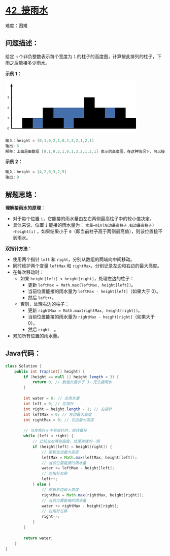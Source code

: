 # [42_接雨水](https://leetcode.cn/problems/trapping-rain-water/)

难度：困难

## 问题描述：

给定 `n` 个非负整数表示每个宽度为 `1` 的柱子的高度图，计算按此排列的柱子，下雨之后能接多少雨水。

**示例 1：**

![img](../../assets/imgs/rainwatertrap.png)

```java
输入：height = [0,1,0,2,1,0,1,3,2,1,2,1]
输出：6
解释：上面是由数组 [0,1,0,2,1,0,1,3,2,1,2,1] 表示的高度图，在这种情况下，可以接 6 个单位的雨水（蓝色部分表示雨水）。 
```

**示例 2：**

```java
输入：height = [4,2,0,3,2,5]
输出：9
```

## 解题思路：

**理解接雨水的原理**：

- 对于每个位置 `i`，它能接的雨水量由左右两侧最高柱子中的较小值决定。
- 具体来说，位置 `i` 能接的雨水量为： `水量=min⁡(左边最高柱子,右边最高柱子)−height[i]` ，如果结果小于 `0`（即当前柱子高于两侧最高值），则该位置接不到雨水。

**双指针方法**：

- 使用两个指针 `left` 和 `right`，分别从数组的两端向中间移动。
- 同时维护两个变量 `leftMax` 和 `rightMax`，分别记录左边和右边的最大高度。
- 在每次移动时：
  - 如果 `height[left] < height[right]`，处理左边的柱子：
    - 更新 `leftMax = Math.max(leftMax, height[left])`。
    - 当前位置能接的雨水量为 `leftMax - height[left]`（如果大于 0）。
    - 然后 `left++`。
  - 否则，处理右边的柱子：
    - 更新 `rightMax = Math.max(rightMax, height[right])`。
    - 当前位置能接的雨水量为 `rightMax - height[right]`（如果大于 0）。
    - 然后 `right--`。
- 累加所有位置的雨水量。

## Java代码：

```java
class Solution {
    public int trap(int[] height) {
        if (height == null || height.length < 3) {
            return 0; // 数组长度小于 3，无法接雨水
        }

        int water = 0; // 总雨水量
        int left = 0; // 左指针
        int right = height.length - 1; // 右指针
        int leftMax = 0; // 左边最大高度
        int rightMax = 0; // 右边最大高度

        // 当左指针小于右指针时，继续循环
        while (left < right) {
            // 比较左右两侧高度，处理较矮的一侧
            if (height[left] < height[right]) {
                // 更新左边最大高度
                leftMax = Math.max(leftMax, height[left]);
                // 当前位置能接的雨水量
                water += leftMax - height[left];
                // 左指针右移
                left++;
            } else {
                // 更新右边最大高度
                rightMax = Math.max(rightMax, height[right]);
                // 当前位置能接的雨水量
                water += rightMax - height[right];
                // 右指针左移
                right--;
            }
        }

        return water;
    }
}
```

